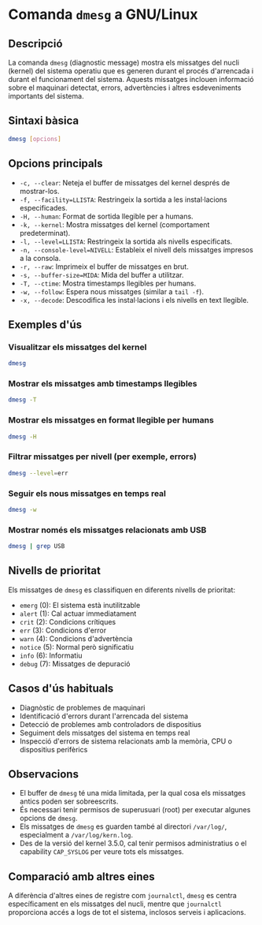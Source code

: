 # Comanda `dmesg` a GNU/Linux

## Descripció

La comanda `dmesg` (diagnostic message) mostra els missatges del nucli (kernel) del sistema operatiu que es generen durant el procés d'arrencada i durant el funcionament del sistema. Aquests missatges inclouen informació sobre el maquinari detectat, errors, advertències i altres esdeveniments importants del sistema.

## Sintaxi bàsica

```bash
dmesg [opcions]
```

## Opcions principals

- `-c, --clear`: Neteja el buffer de missatges del kernel després de mostrar-los.
- `-f, --facility=LLISTA`: Restringeix la sortida a les instal·lacions especificades.
- `-H, --human`: Format de sortida llegible per a humans.
- `-k, --kernel`: Mostra missatges del kernel (comportament predeterminat).
- `-l, --level=LLISTA`: Restringeix la sortida als nivells especificats.
- `-n, --console-level=NIVELL`: Estableix el nivell dels missatges impresos a la consola.
- `-r, --raw`: Imprimeix el buffer de missatges en brut.
- `-s, --buffer-size=MIDA`: Mida del buffer a utilitzar.
- `-T, --ctime`: Mostra timestamps llegibles per humans.
- `-w, --follow`: Espera nous missatges (similar a `tail -f`).
- `-x, --decode`: Descodifica les instal·lacions i els nivells en text llegible.

## Exemples d'ús

### Visualitzar els missatges del kernel

```bash
dmesg
```

### Mostrar els missatges amb timestamps llegibles

```bash
dmesg -T
```

### Mostrar els missatges en format llegible per humans

```bash
dmesg -H
```

### Filtrar missatges per nivell (per exemple, errors)

```bash
dmesg --level=err
```

### Seguir els nous missatges en temps real

```bash
dmesg -w
```

### Mostrar només els missatges relacionats amb USB

```bash
dmesg | grep USB
```

## Nivells de prioritat

Els missatges de `dmesg` es classifiquen en diferents nivells de prioritat:

- `emerg` (0): El sistema està inutilitzable
- `alert` (1): Cal actuar immediatament
- `crit` (2): Condicions crítiques
- `err` (3): Condicions d'error
- `warn` (4): Condicions d'advertència
- `notice` (5): Normal però significatiu
- `info` (6): Informatiu
- `debug` (7): Missatges de depuració

## Casos d'ús habituals

- Diagnòstic de problemes de maquinari
- Identificació d'errors durant l'arrencada del sistema
- Detecció de problemes amb controladors de dispositius
- Seguiment dels missatges del sistema en temps real
- Inspecció d'errors de sistema relacionats amb la memòria, CPU o dispositius perifèrics

## Observacions

- El buffer de `dmesg` té una mida limitada, per la qual cosa els missatges antics poden ser sobreescrits.
- És necessari tenir permisos de superusuari (root) per executar algunes opcions de `dmesg`.
- Els missatges de `dmesg` es guarden també al directori `/var/log/`, especialment a `/var/log/kern.log`.
- Des de la versió del kernel 3.5.0, cal tenir permisos administratius o el capability `CAP_SYSLOG` per veure tots els missatges.

## Comparació amb altres eines

A diferència d'altres eines de registre com `journalctl`, `dmesg` es centra específicament en els missatges del nucli, mentre que `journalctl` proporciona accés a logs de tot el sistema, inclosos serveis i aplicacions.
